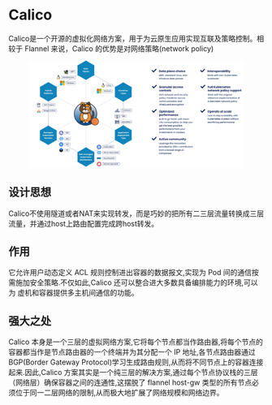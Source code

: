 # Calico

Calico是一个开源的虚拟化网络方案，用于为云原生应用实现互联及策略控制。相较于 Flannel 来说，Calico 的优势是对网络策略(network policy)

<figure><img src="../../../../../.gitbook/assets/image (20).png" alt=""><figcaption></figcaption></figure>

## 设计思想

Calico不使用隧道或者NAT来实现转发，而是巧妙的把所有二三层流量转换成三层流量，并通过host上路由配置完成跨host转发。

## 作用

它允许用户动态定义 ACL 规则控制进出容器的数据报文,实现为 Pod 间的通信按需施加安全策略.不仅如此,Calico 还可以整合进大多数具备编排能力的环境,可以为 虚机和容器提供多主机间通信的功能。

## 强大之处

Calico 本身是一个三层的虚拟网络方案,它将每个节点都当作路由器,将每个节点的容器都当作是节点路由器的一个终端并为其分配一个 IP 地址,各节点路由器通过 BGP(Border Gateway Protocol)学习生成路由规则,从而将不同节点上的容器连接起来.因此,Calico 方案其实是一个纯三层的解决方案,通过每个节点协议栈的三层（网络层）确保容器之间的连通性,这摆脱了 flannel host-gw 类型的所有节点必须位于同一二层网络的限制,从而极大地扩展了网络规模和网络边界。
